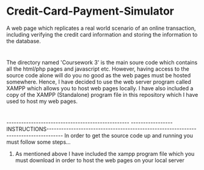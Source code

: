 # Credit-Card-Payment-Simulator
A web page which replicates a real world scenario of an online transaction, including verifying the credit card information
and storing the information to the database.
#
The directory named 'Coursework 3' is the main soure code which contains all the html/php pages and javascript etc. However, having access to
the source code alone will do you no good as the web pages must be hosted somewhere. Hence, I have decided to use the web server program called XAMPP which
allows you to host web pages locally. I have also included a copy of the XAMPP (Standalone) program file in this repository which I have used to host my web pages.
#
-------------------------------------------------- -----------------INSTRUCTIONS------------------------------------------------------------------------------------
In order to get the source code up and running you must follow some steps...
1) As mentioned above I have included the xampp program file which you must download in order to host the web pages on your local server
